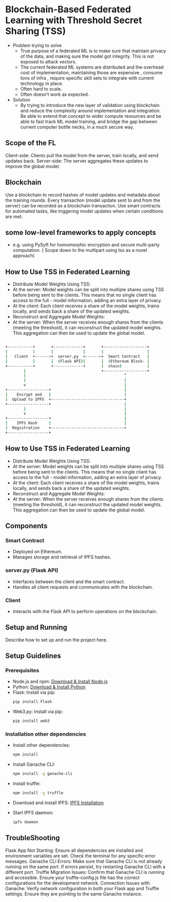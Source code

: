 
# Blockchain-Based Federated Learning with Threshold Secret Sharing (TSS)

- Problem trying to solve 
    - True purpose of  a federated ML is to make sure that maintain privacy of the data, and making sure the model got integrity.  This is not exposed to attack vectors.
    - The current federated ML systems are distributed and the overhead cost of implementation, maintaining those are expensive , consume tons  of infra , require specific skill sets to integrate with current technology in place. 
    - Often hard to scale.
    - Often doesn’t work as expected. 
- Solution
    - By trying to introduce the new layer of validation using blockchain and reduce the complexity around implementation and integration. Be able to extend that concept to wider compute resources and be able to fast track ML model training, and bridge the gap between current computer bottle necks, in a much secure way. 

    
## Scope of the FL 

Client-side: Clients pull the model from the server, train locally, and send updates back.
Server-side: The server aggregates these updates to improve the global model.


## Blockchain

Use a blockchain to record hashes of model updates and metadata about the training rounds.
Every transaction (model update sent to and from the server) can be recorded as a blockchain transaction.
Use smart contracts for automated tasks, like triggering model updates when certain conditions are met.

## some low-level frameworks to apply concepts

- e.g. using PySyft for homomorphic encryption and secure multi-party computation. ( Scope down to the multipart using tss as a novel approach)

## How to Use TSS in Federated Learning

- Distribute Model Weights Using TSS:
- At the server: Model weights can be split into multiple shares using TSS before being sent to the clients. This means that no single client has access to the full - model information, adding an extra layer of privacy.
- At the client: Each client receives a share of the model weights, trains locally, and sends back a share of the updated weights.
- Reconstruct and Aggregate Model Weights:
- At the server: When the server receives enough shares from the clients (meeting the threshold), it can reconstruct the updated model weights. This aggregation can then be used to update the global model.



```bash

+-----------+       +-------------+       +-------------------+
|           |       |             |       |                   |
|   Client  +------>+  server.py  +------>+  Smart Contract   |
|           |       |  (Flask API)|       |  (Ethereum Block- |
+-----------+       +-------------+       |  chain)           |
        |                                 +-------------------+
        |                                           ^
        |                                           |
        v                                           |
+------------------+                                |
|    Encrypt and   |                                |
|  Upload to IPFS  +--------------------------------+
+------------------+                                |
        |                                           |
        v                                           |
+------------------+                                |
|    IPFS Hash     |                                |
|  Registration    +--------------------------------+
+------------------+


```


## How to Use TSS in Federated Learning

- Distribute Model Weights Using TSS:
- At the server: Model weights can be split into multiple shares using TSS before being sent to the clients. This means that no single client has access to the full - model information, adding an extra layer of privacy.
- At the client: Each client receives a share of the model weights, trains locally, and sends back a share of the updated weights.
- Reconstruct and Aggregate Model Weights:
- At the server: When the server receives enough shares from the clients (meeting the threshold), it can reconstruct the updated model weights. This aggregation can then be used to update the global model.


## Components
### Smart Contract
- Deployed on Ethereum.
- Manages storage and retrieval of IPFS hashes.

### server.py (Flask API)
- Interfaces between the client and the smart contract.
- Handles all client requests and communicates with the blockchain.

### Client
- Interacts with the Flask API to perform operations on the blockchain.

## Setup and Running
Describe how to set up and run the project here.


## Setup Guidelines

### Prerequisites
- Node.js and npm: [Download & Install Node.js](https://nodejs.org/en/download/)
- Python: [Download & Install Python](https://www.python.org/downloads/)
- Flask: Install via pip:
  ```bash
  pip install Flask

- Web3.py: Install via pip:
  ```bash
  pip install web3
  ```

### Installation other dependencies

- Install other dependencies:
  ```bash
  npm install
  ```

- Install Ganache CLI:
  ```bash
  npm install -g ganache-cli
  ```

- Install truffle:
  ```bash
  npm install -g truffle
  ```

- Download and install IPFS: [IPFS Installation](https://docs.ipfs.io/install/command-line/)
- Start IPFS daemon:
  ```bash
  ipfs daemon
  ```


## TroubleShooting

Flask App Not Starting: Ensure all dependencies are installed and environment variables are set. Check the terminal for any specific error messages.
Ganache CLI Errors: Make sure that Ganache CLI is not already running on the same port. If errors persist, try restarting Ganache CLI with a different port.
Truffle Migration Issues: Confirm that Ganache CLI is running and accessible. Ensure your truffle-config.js file has the correct configurations for the development network.
Connection Issues with Ganache: Verify network configuration in both your Flask app and Truffle settings. Ensure they are pointing to the same Ganache instance.

